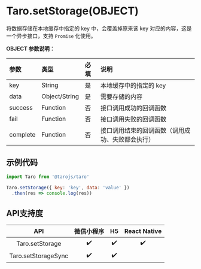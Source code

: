 # Taro.setStorage(OBJECT)

将数据存储在本地缓存中指定的 key 中，会覆盖掉原来该 key 对应的内容，这是一个异步接口，支持 `Promise` 化使用。

**OBJECT 参数说明：**

| 参数     | 类型          | 必填 | 说明                                             |
| :------- | :------------ | :--- | :----------------------------------------------- |
| key      | String        | 是   | 本地缓存中的指定的 key                           |
| data     | Object/String | 是   | 需要存储的内容                                   |
| success  | Function      | 否   | 接口调用成功的回调函数                           |
| fail     | Function      | 否   | 接口调用失败的回调函数                           |
| complete | Function      | 否   | 接口调用结束的回调函数（调用成功、失败都会执行） |

## 示例代码

```jsx
import Taro from '@tarojs/taro'

Taro.setStorage({ key: 'key', data: 'value' })
  .then(res => console.log(res))
```

## API支持度



|         API         | 微信小程序 |  H5  | React Native |
| :-----------------: | :--------: | :--: | :----------: |
|   Taro.setStorage   |     ✔️      |  ✔️   |      ✔️       |
| Taro.setStorageSync |     ✔️      |  ✔️   |              |